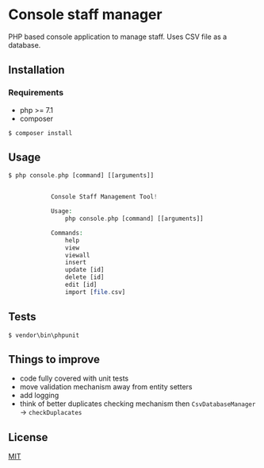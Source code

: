 # Console staff manager

PHP based console application to manage staff.
Uses CSV file as a database.

## Installation

### Requirements
* php >= 7.1
* composer

`$ composer install`

## Usage

```php
$ php console.php [command] [[arguments]]


            Console Staff Management Tool!

            Usage:
                php console.php [command] [[arguments]]

            Commands:
                help
                view
                viewall
                insert
                update [id]
                delete [id]
                edit [id]
                import [file.csv]


```

## Tests
```
$ vendor\bin\phpunit
```

## Things to improve
* code fully covered with unit tests
* move validation mechanism away from entity setters
* add logging
* think of better duplicates checking mechanism then `CsvDatabaseManager` -> `checkDuplacates`

## License
[MIT](https://choosealicense.com/licenses/mit/)